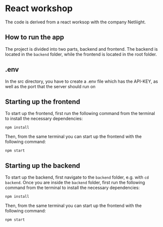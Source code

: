 # React workshop
The code is derived from a react worksop with the company Netliight.

## How to run the app
The project is divided into two parts, backend and frontend. The backend is located in the `backend` folder, while the frontend is located in the root folder.

## .env
In the src directory, you have to create a .env file which has the API-KEY, as well as the port that the server should run on

## Starting up the frontend
To start up the frontend, first run the following command from the terminal to install the necessary dependencies:

```
npm install
```

Then, from the same terminal you can start up the frontend with the following command:
```
npm start
```

## Starting up the backend
To start up the backend, first navigate to the `backend` folder, e.g. with `cd backend`. Once you are inside the `backend` folder, first run the following command from the terminal to install the necessary dependencies:

```
npm install
```

Then, from the same terminal you can start up the frontend with the following command:
```
npm start
```
